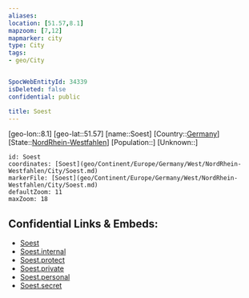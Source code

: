 ```yaml
---
aliases: 
location: [51.57,8.1]
mapzoom: [7,12] 
mapmarker: city 
type: City
tags:
- geo/City


SpocWebEntityId: 34339
isDeleted: false
confidential: public

title: Soest
---
```

[geo-lon::8.1]
[geo-lat::51.57]
[name::Soest]
[Country::[Germany](geo/Continent/Europe/Germany.md)]
[State::[NordRhein-Westfahlen](NordRhein-Westfahlen)]
[Population::]
[Unknown::]


```leaflet
id: Soest
coordinates: [Soest](geo/Continent/Europe/Germany/West/NordRhein-Westfahlen/City/Soest.md)
markerFile: [Soest](geo/Continent/Europe/Germany/West/NordRhein-Westfahlen/City/Soest.md)
defaultZoom: 11 
maxZoom: 18
```


## Confidential Links & Embeds: 
- [Soest](../../../../../../../../_public/geo/Continent/Europe/Germany/West/NordRhein-Westfahlen/City/Soest.md) 
- [Soest.internal](../../../../../../../../_internal/geo/Continent/Europe/Germany/West/NordRhein-Westfahlen/City/Soest.internal.md) 
- [Soest.protect](../../../../../../../../_protect/geo/Continent/Europe/Germany/West/NordRhein-Westfahlen/City/Soest.protect.md) 
- [Soest.private](../../../../../../../../_private/geo/Continent/Europe/Germany/West/NordRhein-Westfahlen/City/Soest.private.md) 
- [Soest.personal](../../../../../../../../_personal/geo/Continent/Europe/Germany/West/NordRhein-Westfahlen/City/Soest.personal.md) 
- [Soest.secret](../../../../../../../../_secret/geo/Continent/Europe/Germany/West/NordRhein-Westfahlen/City/Soest.secret.md) 
